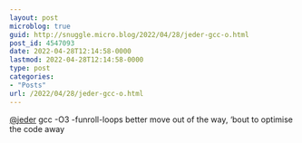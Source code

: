 ```yaml
---
layout: post
microblog: true
guid: http://snuggle.micro.blog/2022/04/28/jeder-gcc-o.html
post_id: 4547093
date: 2022-04-28T12:14:58-0000
lastmod: 2022-04-28T12:14:58-0000
type: post
categories:
- "Posts"
url: /2022/04/28/jeder-gcc-o.html
---
```

<p><span class="h-card" translate="no"><a href="https://nyaaa.jeder.pl/@jeder" class="u-url mention">@<span>jeder</span></a></span> gcc -O3 -funroll-loops better move out of the way, ‘bout to optimise the code away</p>

